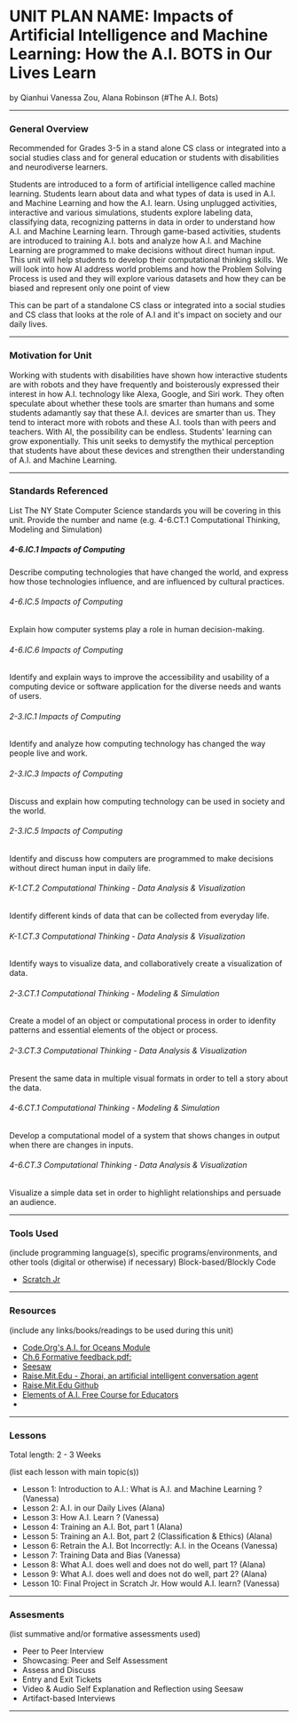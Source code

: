# UNIT PLAN NAME: Impacts of Artificial Intelligence and Machine Learning: How the A.I. BOTS in Our Lives Learn
by Qianhui Vanessa Zou, Alana Robinson (#The A.I. Bots)

-----

### General Overview

Recommended for Grades 3-5 in a stand alone CS class or integrated into a social studies class and for general education or students with disabilities and neurodiverse learners.

Students are introduced to a form of artificial intelligence called machine learning. Students learn about data and what types of data is used in A.I. and Machine Learning and how the A.I. learn. Using unplugged activities, interactive and various simulations, students explore labeling data, classifying data, recognizing patterns in data in order to understand how A.I. and Machine Learning learn. Through game-based activities, students are introduced to training A.I. bots and analyze how A.I. and Machine Learning are programmed to make decisions without direct human input. This unit will help students to develop their computational thinking skills. We will look into how AI address world problems and how the Problem Solving Process is used and they will explore various datasets and how they can be biased and represent only one point of view

This can be part of a standalone CS class or integrated into a social studies and CS class that looks at the role of A.I and it's impact on society and our daily lives. 

---

### Motivation for Unit

Working with students with disabilities have shown how interactive students are with robots and they have frequently and boisterously expressed their interest in how A.I. technology like Alexa, Google, and Siri work. They often speculate about whether these tools are smarter than humans and some students adamantly say that these A.I. devices are smarter than us. They tend to interact more with robots and these A.I. tools than with peers and teachers.  With AI, the possibility can be endless. Students' learning can grow exponentially. This unit seeks to demystify the mythical perception that students have about these devices and strengthen their understanding of A.I. and Machine Learning.    

---

### Standards Referenced
List The NY State Computer Science standards you will be covering in this unit. Provide the number and name (e.g. 4-6.CT.1 Computational Thinking, Modeling and Simulation)

##### 4-6.IC.1  Impacts of Computing
Describe computing technologies that have changed the world, and express how those technologies influence, and are influenced by cultural practices.

###### 4-6.IC.5  Impacts of Computing
Explain how computer systems play a role in human decision-making. 

###### 4-6.IC.6  Impacts of Computing
Identify and explain ways to improve the accessibility and usability of a computing device or software application for the diverse needs and wants of users.

###### 2-3.IC.1 Impacts of Computing
Identify and analyze how computing technology has changed the way people live and work.

###### 2-3.IC.3 Impacts of Computing
Discuss and explain how computing technology can be used in society and the world.

###### 2-3.IC.5 Impacts of Computing
Identify and discuss how computers are programmed to make decisions without direct human input in daily life.

###### K-1.CT.2 Computational Thinking - Data Analysis & Visualization
Identify different kinds of data that can be collected from everyday life.

###### K-1.CT.3 Computational Thinking - Data Analysis & Visualization
Identify ways to visualize data, and collaboratively create a visualization of data.

###### 2-3.CT.1 Computational Thinking - Modeling & Simulation
Create a model of an object or computational process in order to idenfity patterns and essential elements of the object or process.

###### 2-3.CT.3 Computational Thinking - Data Analysis & Visualization
Present the same data in multiple visual formats in order to tell a story about the data.

###### 4-6.CT.1 Computational Thinking - Modeling & Simulation 
Develop a computational model of a system that shows changes in output when there are changes in inputs.

###### 4-6.CT.3 Computational Thinking - Data Analysis & Visualization
Visualize a simple data set in order to highlight relationships and persuade an audience.

---

### Tools Used
(include programming language(s), specific programs/environments, and other tools (digital or otherwise) if necessary)
Block-based/Blockly Code
* [Scratch Jr](https://www.scratchjr.org/)

---

### Resources
(include any links/books/readings to be used during this unit)

* [Code.Org's A.I. for Oceans Module](https://code.org/oceans)
* [Ch.6 Formative feedback.pdf:](https://drive.google.com/file/d/1NBfKjIYihUXF3QORDmNB3SdnU-XSp3k1/view)
* [Seesaw](https://web.seesaw.me/)
* [Raise.Mit.Edu - Zhorai, an artificial intelligent conversation agent](https://raise.mit.edu/zhorai.html)
* [Raise.Mit.Edu Github](https://github.com/jessvb/zhorai/blob/master/Report-Materials/6_S898___Zhorai_K_12_Education.pdf
)
* [Elements of A.I. Free Course for Educators](https://course.elementsofai.com/)
* 


---

### Lessons
Total length: 2 - 3 Weeks

(list each lesson with main topic(s))
* Lesson 1: Introduction to A.I.: What is A.I. and Machine Learning ? (Vanessa)
* Lesson 2: A.I. in our Daily Lives (Alana)
* Lesson 3: How A.I. Learn ? (Vanessa)
* Lesson 4: Training an A.I. Bot, part 1 (Alana)
* Lesson 5: Training an A.I. Bot, part 2 (Classification & Ethics) (Alana)
* Lesson 6: Retrain the A.I. Bot Incorrectly: A.I. in the Oceans (Vanessa)
* Lesson 7: Training Data and Bias (Vanessa)
* Lesson 8: What A.I. does well and does not do well, part 1? (Alana)
* Lesson 9: What A.I. does well and does not do well, part 2? (Alana)
* Lesson 10: Final Project in Scratch Jr. How would A.I. learn? (Vanessa)

---

### Assesments
(list summative and/or formative assessments used)
* Peer to Peer Interview
* Showcasing: Peer and Self Assessment
* Assess and Discuss
* Entry and Exit Tickets
* Video & Audio Self Explanation and Reflection using Seesaw
* Artifact-based Interviews


---
